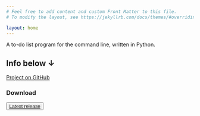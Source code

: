 ```yaml
---
# Feel free to add content and custom Front Matter to this file.
# To modify the layout, see https://jekyllrb.com/docs/themes/#overriding-theme-defaults

layout: home
---
```

A to-do list program for the command line, written in Python.

## Info below ↓
[Project on GitHub](https://github.com/forgenst/zadok)

### Download
<button><a href="https://github.com/forgenst/zadok/releases/download/v0.1-alpha/zadok-setup.exe">Latest release</a></button>
